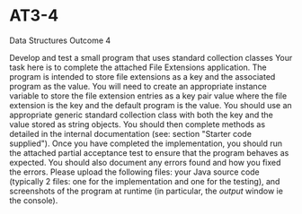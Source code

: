 # AT3-4
Data Structures Outcome 4

Develop and test a small program that uses standard collection classes
Your task here is to complete the attached File Extensions application.
The program is intended to store file extensions as a key and the associated program as the value. You 
will need to create an appropriate instance variable to store the file extension entries as a key pair value 
where the file extension is the key and the default program is the value. You should use an appropriate 
generic standard collection class with both the key and the value stored as string objects. You should 
then complete methods as detailed in the internal documentation (see: section "Starter code supplied").
Once you have completed the implementation, you should run the attached partial acceptance test to 
ensure that the program behaves as expected. You should also document any errors found and how you 
fixed the errors.
Please upload the following files: your Java source code (typically 2 files: one for the implementation and 
one for the testing), and screenshots of the program at runtime (in particular, the _output_ window ie 
the console).
